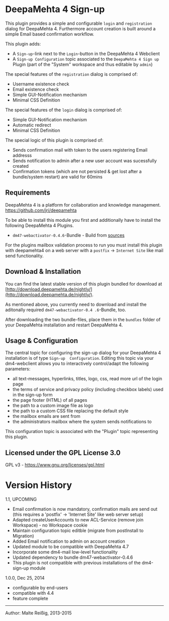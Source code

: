 
# DeepaMehta 4 Sign-up

This plugin provides a simple and configurable `login` and `registration` dialog for DeepaMehta 4. Furthermore account creation is built around a simple Email based confirmation workflow.

This plugin adds:
*    A `Sign-up`-link next to the `Login`-button in the DeepaMehta 4 Webclient
*    A `Sign-up Configuration` topic associated to the `DeepaMehta 4 Sign up` Plugin
     (part of the "System" workspace and thus editable by `admin`)

The special features of the `registration` dialog is comprised of:
*    Username existence check
*    Email existence check
*    Simple GUI-Notification mechanism
*    Minimal CSS Definition

The special features of the `login` dialog is comprised of:
*    Simple GUI-Notification mechanism
*    Automatic redirect
*    Minimal CSS Definition

The special logic of this plugin is comprised of:
*    Sends confirmation mail with token to the users registering Email addresss
*    Sends notification to admin after a new user account was sucessfully created 
*    Confirmation tokens (which are not persisted & get lost after a bundle/system restart) are valid for 60mins

## Requirements

DeepaMehta 4 is a platform for collaboration and knowledge management.
https://github.com/jri/deepamehta

To be able to install this module you first and additionally have to install the following DeepaMehta 4 Plugins.

*    `dm47-webactivator-0.4.6`-Bundle - Build from [sources](https://github.com/jri/dm4-webactivator)

For the plugins mailbox validation process to run you must install this plugin with deepamehta4 on a web server with a 
`postfix` -> `Internet Site` like mail send functionality.

## Download & Installation

You can find the latest stable version of this plugin bundled for download at [http://download.deepamehta.de/nightly/](http://download.deepamehta.de/nightly/).

As mentioned above, you currently need to download and install the aditonally required `dm47-webactivator-0.4
.6`-Bundle, too.

After downloading the two bundle-files, place them in the `bundles` folder of your DeepaMehta installation and restart 
DeepaMehta 4.

## Usage & Configuration

The central topic for configuring the sign-up dialog for your DeepaMehta 4 installation is of type `Sign-up 
Configuration`. Editing this topic via your dm4-webclient allows you to interactively control/adapt the following 
parameters:

*    all text-messages, hyperlinks, titles, logo, css, read more url of the login page
*    the terms of service and privacy policy (including checkbox labels) used in the sign-up form
*    the page footer (HTML) of all pages
*    the path to a custom image file as logo
*    the path to a custom CSS file replacing the default style
*    the mailbox emails are sent from
*    the administrators mailbox where the system sends notifications to

This configuration topic is associated with the "Plugin" topic representing this plugin.

## Licensed under the GPL License 3.0

GPL v3 - https://www.gnu.org/licenses/gpl.html

# Version History

1.1, UPCOMING
- Email confirmation is now mandatory, confirmation mails are send out
  (this requires a 'postfix' -> 'Internet Site' like web server setup)
- Adapted createUserAccounts to new ACL-Service (remove join Workspace) - no Workspace cookie
- Maintain configuration topic editble (migrate from postInstall to Migration)
- Added Email notification to admin on account creation
- Updated module to be compatible with DeepaMehta 4.7
- Incorporate some dm4-mail low-level functionality
- Updated dependency to bundle dm47-webactivator-0.4.6
- This plugin is not compatible with previous installations of the dm4-sign-up module

1.0.0, Dec 25, 2014

- configurable by end-users
- compatible with 4.4
- feature complete

-------------------------------
Author: Malte Reißig, 2013-2015

